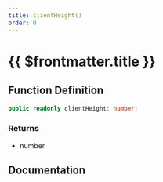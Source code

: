 ```yaml
---
title: clientHeight()
order: 0
---
```


# {{ $frontmatter.title }}

## Function Definition

```ts
public readonly clientHeight: number;
```

### Returns

* number

## Documentation

<!--@include: ./parts/clientHeight.md-->
